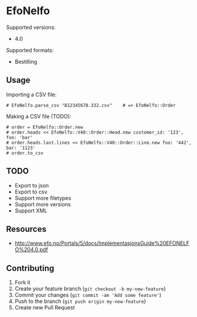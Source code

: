 # EfoNelfo

Supported versions:

* 4.0

Supported formats:

* Bestilling


## Usage

Importing a CSV file:

    # EfoNelfo.parse_csv "B12345678.332.csv"    # => EfoNelfo::Order

Making a CSV file (TODO):

    # order = EfoNelfo::Order.new
    # order.heads << EfoNelfo::V40::Order::Head.new customer_id: '123', foo: 'bar'
    # order.heads.last.lines << EfoNelfo::V40::Order::Line.new foo: '442', bar: '1123'
    # order.to_csv

## TODO

* Export to json
* Export to csv
* Support more filetypes
* Support more versions
* Support XML

## Resources

* http://www.efo.no/Portals/5/docs/ImplementasjonsGuide%20EFONELFO%204.0.pdf



## Contributing

1. Fork it
2. Create your feature branch (`git checkout -b my-new-feature`)
3. Commit your changes (`git commit -am 'Add some feature'`)
4. Push to the branch (`git push origin my-new-feature`)
5. Create new Pull Request
